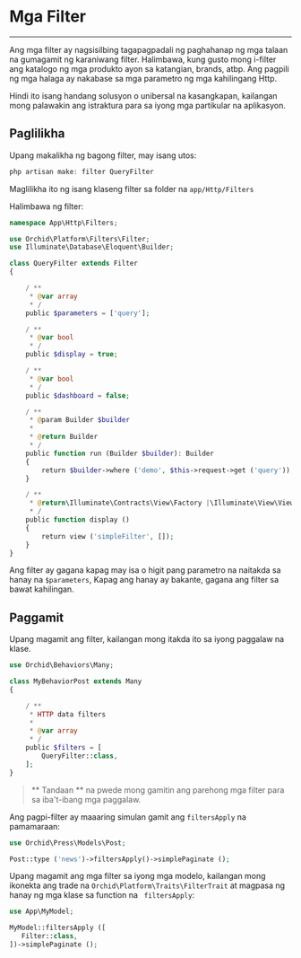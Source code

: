 # Mga Filter
----------


Ang mga filter ay nagsisilbing tagapagpadali ng paghahanap ng mga talaan na gumagamit ng karaniwang filter.
Halimbawa, kung gusto mong i-filter ang katalogo ng mga produkto ayon sa katangian, brands, atbp.
Ang pagpili ng mga halaga ​​ay nakabase sa mga parametro ng mga kahilingang Http.

Hindi ito isang handang solusyon o unibersal na kasangkapan,
kailangan mong palawakin ang istraktura para sa iyong mga partikular na aplikasyon.

## Paglilikha

Upang makalikha ng bagong filter, may isang utos:

```php
php artisan make: filter QueryFilter
```

Maglilikha ito ng isang klaseng filter sa folder na `app/Http/Filters`


Halimbawa ng filter:
```php
namespace App\Http\Filters;

use Orchid\Platform\Filters\Filter;
use Illuminate\Database\Eloquent\Builder;

class QueryFilter extends Filter
{

    / **
     * @var array
     * /
    public $parameters = ['query'];

    / **
     * @var bool
     * /
    public $display = true;

    / **
     * @var bool
     * /
    public $dashboard = false;

    / **
     * @param Builder $builder
     *
     * @return Builder
     * /
    public function run (Builder $builder): Builder
    {
        return $builder->where ('demo', $this->request->get ('query'));
    }

    / **
     * @return\Illuminate\Contracts\View\Factory |\Illuminate\View\View
     * /
    public function display ()
    {
        return view ('simpleFilter', []);
    }
}
```

Ang filter ay gagana kapag may isa o higit pang parametro na naitakda sa hanay na `$parameters`,
Kapag ang hanay ay bakante, gagana ang filter sa bawat kahilingan.

## Paggamit

Upang magamit ang filter, kailangan mong itakda ito sa iyong paggalaw na klase.
```php
use Orchid\Behaviors\Many;

class MyBehaviorPost extends Many
{

    / **
     * HTTP data filters
     *
     * @var array
     * /
    public $filters = [
        QueryFilter::class,
    ];
}
```

> ** Tandaan ** na pwede mong gamitin ang parehong mga filter para sa iba't-ibang mga paggalaw.


Ang pagpi-filter ay maaaring simulan gamit ang `filtersApply` na pamamaraan:
```php
use Orchid\Press\Models\Post;

Post::type ('news')->filtersApply()->simplePaginate ();
```


Upang magamit ang mga filter sa iyong mga modelo,
kailangan mong ikonekta ang trade na `Orchid\Platform\Traits\FilterTrait` at magpasa ng hanay ng mga klase sa function na ` filtersApply`:

```php
use App\MyModel;

MyModel::filtersApply ([
   Filter::class,
])->simplePaginate ();

```
